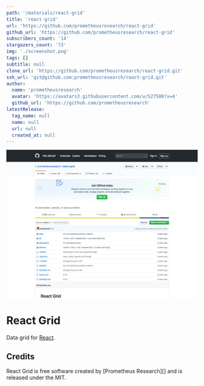 ```yaml
---
path: '/materials/react-grid'
title: 'react-grid'
url: 'https://github.com/prometheusresearch/react-grid'
github_url: 'https://github.com/prometheusresearch/react-grid'
subscribers_count: '14'
stargazers_count: '73'
img: './screenshot.png'
tags: []
subtitle: null
clone_url: 'https://github.com/prometheusresearch/react-grid.git'
ssh_url: 'git@github.com:prometheusresearch/react-grid.git'
author:
  name: 'prometheusresearch'
  avatar: 'https://avatars3.githubusercontent.com/u/527500?v=4'
  github_url: 'https://github.com/prometheusresearch'
latestRelease:
  tag_name: null
  name: null
  url: null
  created_at: null
---
```


![alt text](screenshot.png)

# React Grid

Data grid for [React][].

## Credits

React Grid is free software created by [Prometheus Research][] and is released
under the MIT.

[react]: http://facebook.github.io/react/
[prometheus research, llc]: http://prometheusresearch.com
